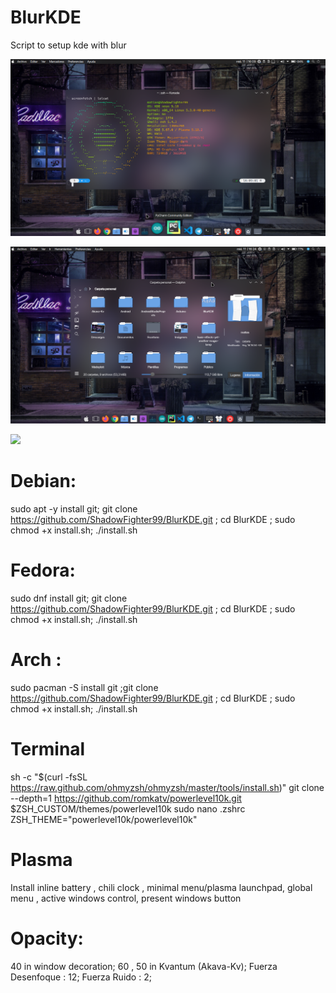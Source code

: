 # BlurKDE
Script to setup kde with blur

![](Images/Captura_de_pantalla_11-03_1609.png)

![](Images/Captura_de_pantalla_11-03_1624.png)

![](https://www.youtube.com/watch?v=taSNrgn8_AY)

# Debian:
sudo apt -y install git; git clone https://github.com/ShadowFighter99/BlurKDE.git ; cd BlurKDE ; sudo chmod +x install.sh; ./install.sh
# Fedora:
sudo dnf install git; git clone https://github.com/ShadowFighter99/BlurKDE.git ; cd BlurKDE ; sudo chmod +x install.sh; ./install.sh
# Arch : 
sudo pacman -S install git ;git clone https://github.com/ShadowFighter99/BlurKDE.git ; cd BlurKDE ; sudo chmod +x install.sh; ./install.sh
# Terminal
 sh -c "$(curl -fsSL https://raw.github.com/ohmyzsh/ohmyzsh/master/tools/install.sh)"
 git clone --depth=1 https://github.com/romkatv/powerlevel10k.git $ZSH_CUSTOM/themes/powerlevel10k
sudo nano .zshrc
ZSH_THEME="powerlevel10k/powerlevel10k"
# #########################################################################################################################
# Plasma
Install inline battery , chili clock , minimal menu/plasma launchpad, global menu , active windows control, present windows button 
# Opacity:
40 in window decoration;
60 , 50 in Kvantum (Akava-Kv);
Fuerza Desenfoque : 12;
Fuerza Ruido : 2;
